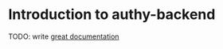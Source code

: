 # Introduction to authy-backend

TODO: write [great documentation](http://jacobian.org/writing/what-to-write/)
